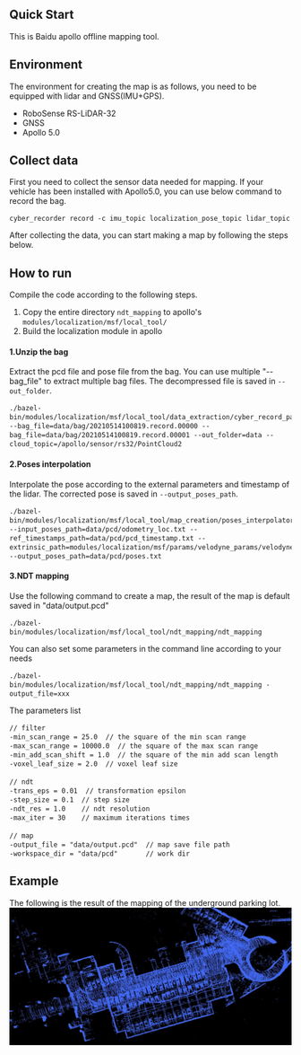 ## Quick Start
This is Baidu apollo offline mapping tool. 

## Environment
The environment for creating the map is as follows, you need to be equipped with lidar and GNSS(IMU+GPS). 
* RoboSense RS-LiDAR-32
* GNSS
* Apollo 5.0

## Collect data
First you need to collect the sensor data needed for mapping. If your vehicle has been installed with Apollo5.0, you can use below command to record the bag.
```
cyber_recorder record -c imu_topic localization_pose_topic lidar_topic
```
After collecting the data, you can start making a map by following the steps below.

## How to run
Compile the code according to the following steps.
1. Copy the entire directory `ndt_mapping` to apollo's `modules/localization/msf/local_tool/`
2. Build the localization module in apollo

#### 1.Unzip the bag
Extract the pcd file and pose file from the bag. You can use multiple "--bag_file" to extract multiple bag files. The decompressed file is saved in `--out_folder`.
```
./bazel-bin/modules/localization/msf/local_tool/data_extraction/cyber_record_parser --bag_file=data/bag/20210514100819.record.00000 --bag_file=data/bag/20210514100819.record.00001 --out_folder=data --cloud_topic=/apollo/sensor/rs32/PointCloud2
```

#### 2.Poses interpolation
Interpolate the pose according to the external parameters and timestamp of the lidar. The corrected pose is saved in `--output_poses_path`.
```
./bazel-bin/modules/localization/msf/local_tool/map_creation/poses_interpolator --input_poses_path=data/pcd/odometry_loc.txt --ref_timestamps_path=data/pcd/pcd_timestamp.txt --extrinsic_path=modules/localization/msf/params/velodyne_params/velodyne64_novatel_extrinsics_example.yaml --output_poses_path=data/pcd/poses.txt
```

#### 3.NDT mapping
Use the following command to create a map, the result of the map is default saved in "data/output.pcd"
```
./bazel-bin/modules/localization/msf/local_tool/ndt_mapping/ndt_mapping
```

You can also set some parameters in the command line according to your needs 
```
./bazel-bin/modules/localization/msf/local_tool/ndt_mapping/ndt_mapping -output_file=xxx
```

The parameters list
```
// filter
-min_scan_range = 25.0  // the square of the min scan range
-max_scan_range = 10000.0  // the square of the max scan range
-min_add_scan_shift = 1.0  // the square of the min add scan length
-voxel_leaf_size = 2.0  // voxel leaf size

// ndt
-trans_eps = 0.01  // transformation epsilon
-step_size = 0.1  // step size
-ndt_res = 1.0    // ndt resolution
-max_iter = 30    // maximum iterations times

// map
-output_file = "data/output.pcd"  // map save file path
-workspace_dir = "data/pcd"       // work dir
```

## Example
The following is the result of the mapping of the underground parking lot.
![parking_lot](img/parking_lot.jpg)  


